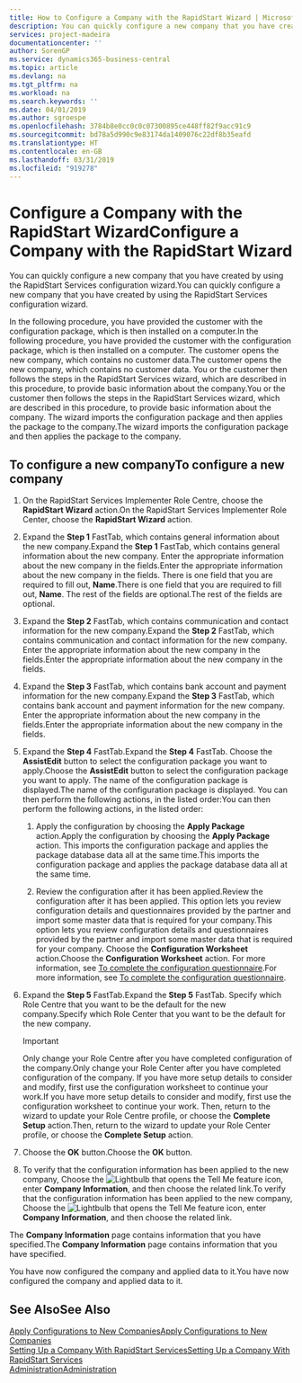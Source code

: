 ```yaml
---
title: How to Configure a Company with the RapidStart Wizard | Microsoft Docs
description: You can quickly configure a new company that you have created by using the RapidStart Services configuration wizard.
services: project-madeira
documentationcenter: ''
author: SorenGP
ms.service: dynamics365-business-central
ms.topic: article
ms.devlang: na
ms.tgt_pltfrm: na
ms.workload: na
ms.search.keywords: ''
ms.date: 04/01/2019
ms.author: sgroespe
ms.openlocfilehash: 3784b8e0cc0c0c07300895ce448ff82f9acc91c9
ms.sourcegitcommit: bd78a5d990c9e83174da1409076c22df8b35eafd
ms.translationtype: HT
ms.contentlocale: en-GB
ms.lasthandoff: 03/31/2019
ms.locfileid: "919278"
---
```

# <a name="configure-a-company-with-the-rapidstart-wizard"></a><span data-ttu-id="ae775-103">Configure a Company with the RapidStart Wizard</span><span class="sxs-lookup"><span data-stu-id="ae775-103">Configure a Company with the RapidStart Wizard</span></span>
<span data-ttu-id="ae775-104">You can quickly configure a new company that you have created by using the RapidStart Services configuration wizard.</span><span class="sxs-lookup"><span data-stu-id="ae775-104">You can quickly configure a new company that you have created by using the RapidStart Services configuration wizard.</span></span>

<span data-ttu-id="ae775-105">In the following procedure, you have provided the customer with the configuration package, which is then installed on a computer.</span><span class="sxs-lookup"><span data-stu-id="ae775-105">In the following procedure, you have provided the customer with the configuration package, which is then installed on a computer.</span></span> <span data-ttu-id="ae775-106">The customer opens the new company, which contains no customer data.</span><span class="sxs-lookup"><span data-stu-id="ae775-106">The customer opens the new company, which contains no customer data.</span></span> <span data-ttu-id="ae775-107">You or the customer then follows the steps in the RapidStart Services wizard, which are described in this procedure, to provide basic information about the company.</span><span class="sxs-lookup"><span data-stu-id="ae775-107">You or the customer then follows the steps in the RapidStart Services wizard, which are described in this procedure, to provide basic information about the company.</span></span> <span data-ttu-id="ae775-108">The wizard imports the configuration package and then applies the package to the company.</span><span class="sxs-lookup"><span data-stu-id="ae775-108">The wizard imports the configuration package and then applies the package to the company.</span></span>  

## <a name="to-configure-a-new-company"></a><span data-ttu-id="ae775-109">To configure a new company</span><span class="sxs-lookup"><span data-stu-id="ae775-109">To configure a new company</span></span>  
1. <span data-ttu-id="ae775-110">On the RapidStart Services Implementer Role Centre, choose the **RapidStart Wizard** action.</span><span class="sxs-lookup"><span data-stu-id="ae775-110">On the RapidStart Services Implementer Role Center, choose the **RapidStart Wizard** action.</span></span>  
2. <span data-ttu-id="ae775-111">Expand the **Step 1** FastTab, which contains general information about the new company.</span><span class="sxs-lookup"><span data-stu-id="ae775-111">Expand the **Step 1** FastTab, which contains general information about the new company.</span></span> <span data-ttu-id="ae775-112">Enter the appropriate information about the new company in the fields.</span><span class="sxs-lookup"><span data-stu-id="ae775-112">Enter the appropriate information about the new company in the fields.</span></span> <span data-ttu-id="ae775-113">There is one field that you are required to fill out, **Name**.</span><span class="sxs-lookup"><span data-stu-id="ae775-113">There is one field that you are required to fill out, **Name**.</span></span> <span data-ttu-id="ae775-114">The rest of the fields are optional.</span><span class="sxs-lookup"><span data-stu-id="ae775-114">The rest of the fields are optional.</span></span>  
3. <span data-ttu-id="ae775-115">Expand the **Step 2** FastTab, which contains communication and contact information for the new company.</span><span class="sxs-lookup"><span data-stu-id="ae775-115">Expand the **Step 2** FastTab, which contains communication and contact information for the new company.</span></span> <span data-ttu-id="ae775-116">Enter the appropriate information about the new company in the fields.</span><span class="sxs-lookup"><span data-stu-id="ae775-116">Enter the appropriate information about the new company in the fields.</span></span>
4. <span data-ttu-id="ae775-117">Expand the **Step 3** FastTab, which contains bank account and payment information for the new company.</span><span class="sxs-lookup"><span data-stu-id="ae775-117">Expand the **Step 3** FastTab, which contains bank account and payment information for the new company.</span></span> <span data-ttu-id="ae775-118">Enter the appropriate information about the new company in the fields.</span><span class="sxs-lookup"><span data-stu-id="ae775-118">Enter the appropriate information about the new company in the fields.</span></span>  
5. <span data-ttu-id="ae775-119">Expand the **Step 4** FastTab.</span><span class="sxs-lookup"><span data-stu-id="ae775-119">Expand the **Step 4** FastTab.</span></span> <span data-ttu-id="ae775-120">Choose the **AssistEdit** button to select the configuration package you want to apply.</span><span class="sxs-lookup"><span data-stu-id="ae775-120">Choose the **AssistEdit** button to select the configuration package you want to apply.</span></span> <span data-ttu-id="ae775-121">The name of the configuration package is displayed.</span><span class="sxs-lookup"><span data-stu-id="ae775-121">The name of the configuration package is displayed.</span></span> <span data-ttu-id="ae775-122">You can then perform the following actions, in the listed order:</span><span class="sxs-lookup"><span data-stu-id="ae775-122">You can then perform the following actions, in the listed order:</span></span>  

    1. <span data-ttu-id="ae775-123">Apply the configuration by choosing the **Apply Package** action.</span><span class="sxs-lookup"><span data-stu-id="ae775-123">Apply the configuration by choosing the **Apply Package** action.</span></span> <span data-ttu-id="ae775-124">This imports the configuration package and applies the package database data all at the same time.</span><span class="sxs-lookup"><span data-stu-id="ae775-124">This imports the configuration package and applies the package database data all at the same time.</span></span>  

    2. <span data-ttu-id="ae775-125">Review the configuration after it has been applied.</span><span class="sxs-lookup"><span data-stu-id="ae775-125">Review the configuration after it has been applied.</span></span> <span data-ttu-id="ae775-126">This option lets you review configuration details and questionnaires provided by the partner and import some master data that is required for your company.</span><span class="sxs-lookup"><span data-stu-id="ae775-126">This option lets you review configuration details and questionnaires provided by the partner and import some master data that is required for your company.</span></span> <span data-ttu-id="ae775-127">Choose the **Configuration Worksheet** action.</span><span class="sxs-lookup"><span data-stu-id="ae775-127">Choose the **Configuration Worksheet** action.</span></span> <span data-ttu-id="ae775-128">For more information, see [To complete the configuration questionnaire](admin-gather-customer-setup-values.md#to-complete-the-configuration-questionnaire).</span><span class="sxs-lookup"><span data-stu-id="ae775-128">For more information, see [To complete the configuration questionnaire](admin-gather-customer-setup-values.md#to-complete-the-configuration-questionnaire).</span></span>  

6. <span data-ttu-id="ae775-129">Expand the **Step 5** FastTab.</span><span class="sxs-lookup"><span data-stu-id="ae775-129">Expand the **Step 5** FastTab.</span></span> <span data-ttu-id="ae775-130">Specify which Role Centre that you want to be the default for the new company.</span><span class="sxs-lookup"><span data-stu-id="ae775-130">Specify which Role Center that you want to be the default for the new company.</span></span>  

    > [!IMPORTANT]  
    >  <span data-ttu-id="ae775-131">Only change your Role Centre after you have completed configuration of the company.</span><span class="sxs-lookup"><span data-stu-id="ae775-131">Only change your Role Center after you have completed configuration of the company.</span></span> <span data-ttu-id="ae775-132">If you have more setup details to consider and modify, first use the configuration worksheet to continue your work.</span><span class="sxs-lookup"><span data-stu-id="ae775-132">If you have more setup details to consider and modify, first use the configuration worksheet to continue your work.</span></span> <span data-ttu-id="ae775-133">Then, return to the wizard to update your Role Centre profile, or choose the **Complete Setup** action.</span><span class="sxs-lookup"><span data-stu-id="ae775-133">Then, return to the wizard to update your Role Center profile, or choose the **Complete Setup** action.</span></span>

7. <span data-ttu-id="ae775-134">Choose the **OK** button.</span><span class="sxs-lookup"><span data-stu-id="ae775-134">Choose the **OK** button.</span></span>  
8. <span data-ttu-id="ae775-135">To verify that the configuration information has been applied to the new company, Choose the ![Lightbulb that opens the Tell Me feature](media/ui-search/search_small.png "Tell me what you want to do") icon, enter **Company Information**, and then choose the related link.</span><span class="sxs-lookup"><span data-stu-id="ae775-135">To verify that the configuration information has been applied to the new company, Choose the ![Lightbulb that opens the Tell Me feature](media/ui-search/search_small.png "Tell me what you want to do") icon, enter **Company Information**, and then choose the related link.</span></span>

<span data-ttu-id="ae775-136">The **Company Information** page contains information that you have specified.</span><span class="sxs-lookup"><span data-stu-id="ae775-136">The **Company Information** page contains information that you have specified.</span></span>   

<span data-ttu-id="ae775-137">You have now configured the company and applied data to it.</span><span class="sxs-lookup"><span data-stu-id="ae775-137">You have now configured the company and applied data to it.</span></span>  

## <a name="see-also"></a><span data-ttu-id="ae775-138">See Also</span><span class="sxs-lookup"><span data-stu-id="ae775-138">See Also</span></span>  
[<span data-ttu-id="ae775-139">Apply Configurations to New Companies</span><span class="sxs-lookup"><span data-stu-id="ae775-139">Apply Configurations to New Companies</span></span>](admin-apply-configuration-to-new-companies.md)  
[<span data-ttu-id="ae775-140">Setting Up a Company With RapidStart Services</span><span class="sxs-lookup"><span data-stu-id="ae775-140">Setting Up a Company With RapidStart Services</span></span>](admin-set-up-a-company-with-rapidstart.md)  
[<span data-ttu-id="ae775-141">Administration</span><span class="sxs-lookup"><span data-stu-id="ae775-141">Administration</span></span>](admin-setup-and-administration.md)
